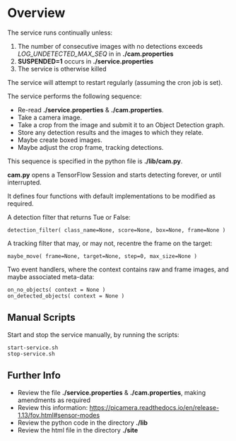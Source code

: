 # Overview

The service runs continually unless:

1. The number of consecutive images with no detections exceeds *LOG_UNDETECTED_MAX_SEQ* in  in **./cam.properties**
2. **SUSPENDED=1** occurs in **./service.properties**
3. The service is otherwise killed

The service will attempt to restart regularly (assuming the cron job is set).

The service performs the following sequence:

* Re-read **./service.properties** & **./cam.properties**.
* Take a camera image.
* Take a crop from the image and submit it to an Object Detection graph.
* Store any detection results and the images to which they relate.
* Maybe create boxed images.
* Maybe adjust the crop frame, tracking detections.


This sequence is specified in the python file is **./lib/cam.py**. 

**cam.py** opens a TensorFlow Session and starts detecting forever, or until interrupted.

It defines four functions with default implementations to be modified as required.

A detection filter that returns Tue or False:
 
    detection_filter( class_name=None, score=None, box=None, frame=None )
    
A tracking filter that may, or may not, recentre the frame on the target:

    maybe_move( frame=None, target=None, step=0, max_size=None )

Two event handlers, where the context contains raw and frame images, and maybe associated meta-data:

    on_no_objects( context = None )
    on_detected_objects( context = None )


    
## Manual Scripts
Start and stop the service manually, by running the scripts:

    start-service.sh
    stop-service.sh

    
## Further Info
* Review the file **./service.properties** & **./cam.properties**, making amendments as required
* Review this information: https://picamera.readthedocs.io/en/release-1.13/fov.html#sensor-modes
* Review the python code in the directory **./lib**
* Review the html file in the directory **./site**


